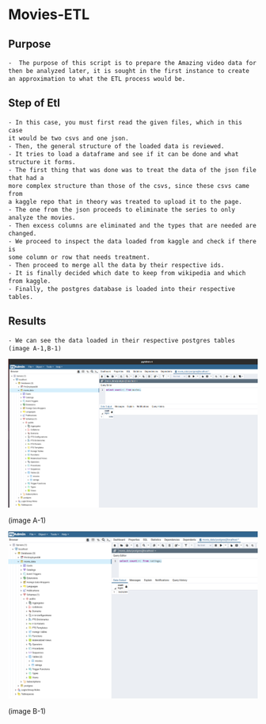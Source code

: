 # Movies-ETL

## Purpose
    -  The purpose of this script is to prepare the Amazing video data for
    then be analyzed later, it is sought in the first instance to create
    an approximation to what the ETL process would be.

## Step of Etl
    - In this case, you must first read the given files, which in this case
    it would be two csvs and one json.
    - Then, the general structure of the loaded data is reviewed.
    - It tries to load a dataframe and see if it can be done and what structure it forms.
    - The first thing that was done was to treat the data of the json file that had a
    more complex structure than those of the csvs, since these csvs came from
    a kaggle repo that in theory was treated to upload it to the page.
    - The one from the json proceeds to eliminate the series to only analyze the movies.
    - Then excess columns are eliminated and the types that are needed are changed.
    - We proceed to inspect the data loaded from kaggle and check if there is
    some column or row that needs treatment.
    - Then proceed to merge all the data by their respective ids.
    - It is finally decided which date to keep from wikipedia and which from kaggle.
    - Finally, the postgres database is loaded into their respective tables.

## Results
    - We can see the data loaded in their respective postgres tables (image A-1,B-1)

![](https://github.com/maadpeal/Movies-ETL/blob/main/Resources/movies_query.png)

(image A-1)

![](https://github.com/maadpeal/Movies-ETL/blob/main/Resources/ratings_query.png)

(image B-1)
